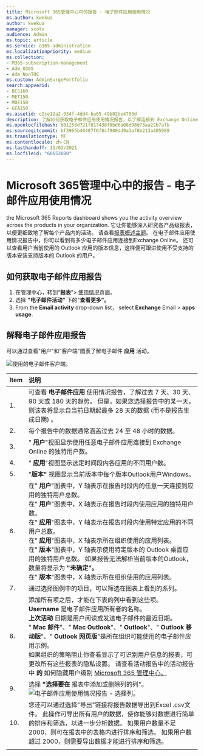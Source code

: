 ```yaml
---
title: Microsoft 365管理中心中的报告 - 电子邮件应用使用情况
ms.author: kwekua
author: kwekua
manager: scotv
audience: Admin
ms.topic: article
ms.service: o365-administration
ms.localizationpriority: medium
ms.collection:
- M365-subscription-management
- Adm_O365
- Adm_NonTOC
ms.custom: AdminSurgePortfolio
search.appverid:
- BCS160
- MET150
- MOE150
- GEA150
ms.assetid: c2ce12a2-934f-4dd4-ba65-49b02be4703d
description: 了解如何获取电子邮件应用使用情况报告，以了解连接到 Exchange Online 的电子邮件Outlook用户使用的版本。
ms.openlocfilehash: 601258d721f817438f0bd6a08d98d73aa22b7afb
ms.sourcegitcommit: bf3965b46487f6f8cf900dd9a3af8b213a405989
ms.translationtype: MT
ms.contentlocale: zh-CN
ms.lasthandoff: 11/02/2021
ms.locfileid: "60653080"
---
```

# <a name="microsoft-365-reports-in-the-admin-center---email-apps-usage"></a>Microsoft 365管理中心中的报告 - 电子邮件应用使用情况

the Microsoft 365 Reports dashboard shows you the activity overview across the products in your organization. 它让你能够深入研究各产品级报表，以便更细致地了解每个产品内的活动。 请查看[报表概述主题](activity-reports.md)。 在电子邮件应用使用情况报告中，你可以看到有多少电子邮件应用连接到Exchange Online。 还可以查看用户当前使用的 Outlook 应用的版本信息，这样便可跟进使用不受支持的版本安装支持版本的 Outlook 的用户。
  
## <a name="how-to-get-to-the-email-apps-report"></a>如何获取电子邮件应用报告

1. 在管理中心，转到“**报表**”\> <a href="https://go.microsoft.com/fwlink/p/?linkid=2074756" target="_blank">使用情况</a>页面。
2. 选择 **"电子邮件活动"** 下的"**查看更多"。** 
3. From the **Email activity** drop-down list， select **Exchange** Email \> **apps usage**.
  
## <a name="interpret-the-email-apps-report"></a>解释电子邮件应用报告

可以通过查看"用户"和"客户端"图表了解电子邮件 **应用** 活动。  
  
![使用的电子邮件客户端。](../../media/d78af7db-2b41-4d37-8b6e-bc7e47edd1dd.png)
  
|Item|说明|
|:-----|:-----|
|1.  <br/> |可查看 **电子邮件应用** 使用情况报告，了解过去 7 天、30 天、90 天或 180 天的趋势。 但是，如果您选择报告中的某一天，则该表将显示自当前日期起最多 28 天的数据 (而不是报告生成日期) 。  <br/> |
|2.  <br/> |每个报告中的数据通常涵盖过去 24 至 48 小时的数据。  <br/> |
|3.  <br/> |" **用户**"视图显示使用任意电子邮件应用连接到 Exchange Online 的独特用户数。  <br/> |
|4.  <br/> |" **应用**"视图显示选定时间段内各应用的不同用户数。  <br/> |
|5.  <br/> |"**版本"** 视图显示当前版本中每个版本Outlook用户Windows。  <br/> |
|6.  <br/> | 在" **用户**"图表中，Y 轴表示在报告时段内的任意一天连接到应用的独特用户总数。  <br/>  在" **用户**"图表中，X 轴表示在报告时段内使用应用的独特用户数。  <br/>  在" **应用**"图表中，Y 轴表示在报告时段内使用特定应用的不同用户总数。  <br/>  在" **应用**"图表中，X 轴表示所在组织使用的应用列表。  <br/>  在" **版本**"图表中，Y 轴表示使用特定版本的 Outlook 桌面应用的独特用户总数。 如果报告无法解析当前版本的Outlook，数量将显示为 **"未确定"。**  <br/>  在" **版本**"图表中，X 轴表示所在组织使用的应用列表。  <br/> |
|7.  <br/> |通过选择图例中的项目，可以筛选在图表上看到的系列。  <br/> |
|8.  <br/> | 添加所有项之后，才能在下表的列中看到这些项。<br/> **Username** 是电子邮件应用所有者的名称。  <br/> **上次活动** 日期是用户阅读或发送电子邮件的最近日期。  <br/> " **Mac 邮件**"、" **Mac Outlook**"、" **Outlook**"、" **Outlook 移动版**"、" **Outlook 网页版**"是所在组织可能使用的电子邮件应用示例。  <br/>  如果组织的策略阻止你查看显示了可识别用户信息的报表，可更改所有这些报表的隐私设置。 请查看活动报告中的活动报告中 **的** 如何隐藏用户级别 [Microsoft 365 管理中心。](activity-reports.md)  <br/> |
|9.  <br/> |选择 **"选择要在** 报表中添加或删除列的列"。  <br/> ![电子邮件应用使用情况报告 - 选择列。](../../media/041bd6ff-27e8-409d-9608-282edcfa2316.png)|
|10.  <br/> |您还可以通过选择"导出"链接将报告数据导出到Excel .csv文件。  此操作可导出所有用户的数据，使你能够对数据进行简单的排序和筛选，以进一步分析数据。 如果用户数量不足 2000，则可在报表中的表格内进行排序和筛选。 如果用户数超过 2000，则需要导出数据才能进行排序和筛选。  <br/> |
|||
   
